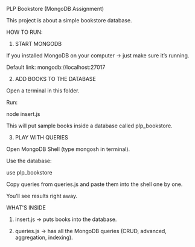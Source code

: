 PLP Bookstore (MongoDB Assignment)

This project is about a simple bookstore database.

HOW TO RUN:
1. START MONGODB

If you installed MongoDB on your computer → just make sure it’s running.

Default link: mongodb://localhost:27017


2. ADD BOOKS TO THE DATABASE

Open a terminal in this folder.

Run:

node insert.js

This will put sample books inside a database called plp_bookstore.


3. PLAY WITH QUERIES

Open MongoDB Shell (type mongosh in terminal).

Use the database:

use plp_bookstore

Copy queries from queries.js and paste them into the shell one by one.

You’ll see results right away.


WHAT'S INSIDE

1. insert.js → puts books into the database.

2. queries.js → has all the MongoDB queries (CRUD, advanced, aggregation, indexing).



